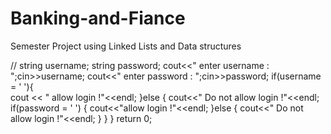 # Banking-and-Fiance
Semester Project using Linked Lists and Data structures

//
    string username;
    string password;
    cout<<" enter username : ";cin>>username;
    cout<<" enter password : ";cin>>password;
    if(username = ' '){   
        cout << " allow login !"<<endl;
    }else {
        cout<<" Do not allow login !"<<endl;
        if(password = ' ') {
            cout<<"allow login !"<<endl;
        }else {
            cout<<" Do not allow login !"<<endl;
        }
    }
}
return 0;
